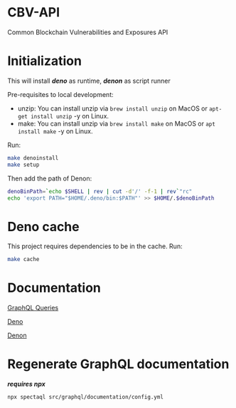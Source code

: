 # CBV-API

Common Blockchain Vulnerabilities and Exposures API

# Initialization

This will install _**deno**_ as runtime, _**denon**_ as script runner

Pre-requisites to local development:

- unzip: You can install unzip via `brew install unzip` on MacOS or
  `apt-get install unzip` -y on Linux.
- make: You can install unzip via `brew install make` on MacOS or
  `apt install make` -y on Linux.

Run:

```sh
make denoinstall
make setup
```

Then add the path of Denon:

```sh
denoBinPath=`echo $SHELL | rev | cut -d'/' -f-1 | rev`"rc"
echo 'export PATH="$HOME/.deno/bin:$PATH"' >> $HOME/.$denoBinPath
```

# Deno cache

This project requires dependencies to be in the cache. Run:

```bash
make cache
```

# Documentation

[GraphQL Queries](https://graphql.org/learn/queries/)

[Deno](https://deno.land/manual@v1.29.2/introduction)

[Denon](https://deno.land/x/denon@2.5.0)

# Regenerate GraphQL documentation

_**requires npx**_

```bash
npx spectaql src/graphql/documentation/config.yml
```
